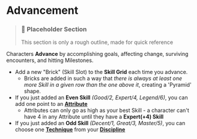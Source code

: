 # Advancement

> ### 📝 **Placeholder Section**
> This section is only a rough outline, made for quick reference

Characters **Advance** by accomplishing goals, affecting change, surviving encounters, and hitting Milestones.

- Add a new "Brick" (Skill Slot) to the **Skill Grid** each time you advance.
  - Bricks are added in such a way that *there is always at least one more Skill in a given row than the one above it*, creating a 'Pyramid' shape.
- If you just added an **Even Skill** *(Good/2, Expert/4, Legend/6)*, you can add one point to an [**Attribute**](./Attributes.md "Attribute: Body, Grace, Heart, and Mind")
  - Attributes can only go as high as your best Skill - a character can't have 4 in any Attribute until they have a **Expert(+4) Skill**
- If you just added an **Odd Skill** *(Decent/1, Great/3, Master/5)*, you can choose one [**Technique**](./Techniques.md "Technique: Unique Abilities that distinguish characters") from your [**Discipline**](./Disciplines.md "Discipline: Areas of special experience that grant Techniques")
